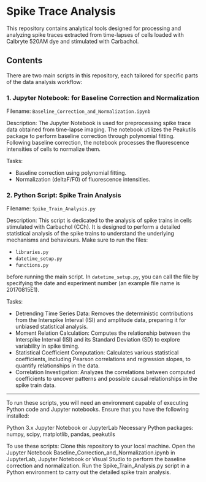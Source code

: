 # Spike Trace Analysis
This repository contains analytical tools designed for processing and analyzing spike traces extracted from time-lapses of cells loaded with Calbryte 520AM dye and stimulated with Carbachol.

## Contents
There are two main scripts in this repository, each tailored for specific parts of the data analysis workflow:

### 1. Jupyter Notebook: for Baseline Correction and Normalization
  Filename: `Baseline_Correction_and_Normalization.ipynb`
  
  Description:
  The Jupyter Notebook is used for preprocessing spike trace data obtained from time-lapse imaging. The notebook utilizes the Peakutils package to perform baseline correction through polynomial fitting. Following baseline correction, the notebook processes the fluorescence intensities of cells to normalize them.
  
  Tasks:
  - Baseline correction using polynomial fitting.
  - Normalization (deltaF/F0) of fluorescence intensities.


### 2. Python Script: Spike Train Analysis
  Filename: `Spike_Train_Analysis.py`
  
  Description:
  This script is dedicated to the analysis of spike trains in cells stimulated with Carbachol (CCh). It is designed to perform a detailed statistical analysis of the spike trains to understand the underlying mechanisms and behaviours. 
  Make sure to run the files:
  
  - `libraries.py`
  - `datetime_setup.py`
  - `functions.py` 
  
  before running the main script. 
  In `datetime_setup.py`, you can call the file by specifying the date and experiment number (an example file name is 20170815E1). 
  
  Tasks:
  - Detrending Time Series Data: Removes the deterministic contributions from the Interspike Interval (ISI) and amplitude data, preparing it for unbiased statistical analysis.
  - Moment Relation Calculation: Computes the relationship between the Interspike Interval (ISI) and its Standard Deviation (SD) to explore variability in spike timing.
  - Statistical Coefficient Computation: Calculates various statistical coefficients, including Pearson correlations and regression slopes, to quantify relationships in the data.
  - Correlation Investigation: Analyzes the correlations between computed coefficients to uncover patterns and possible causal relationships in the spike train data.

---------------------------------------------------------------------------------------------------------------------------------------------------------------------------------------------------
To run these scripts, you will need an environment capable of executing Python code and Jupyter notebooks. Ensure that you have the following installed:

Python 3.x
Jupyter Notebook or JupyterLab
Necessary Python packages: numpy, scipy, matplotlib, pandas, peakutils

To use these scripts:
Clone this repository to your local machine.
Open the Jupyter Notebook Baseline_Correction_and_Normalization.ipynb in JupyterLab, Jupyter Notebook or Visual Studio to perform the baseline correction and normalization.
Run the Spike_Train_Analysis.py script in a Python environment to carry out the detailed spike train analysis.

